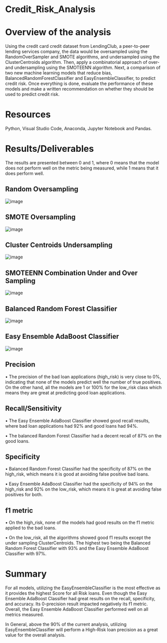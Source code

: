 # Credit_Risk_Analysis

# Overview of the analysis

Using the credit card credit dataset from LendingClub, a peer-to-peer lending services company, the data would be oversampled using the RandomOverSampler and SMOTE algorithms, and undersampled using the ClusterCentroids algorithm. Then, apply a combinatorial approach of over- and undersampling using the SMOTEENN algorithm. Next, a comparison of two new machine learning models that reduce bias, BalancedRandomForestClassifier and EasyEnsembleClassifier, to predict credit risk. Once everything is done, evaluate the performance of these models and make a written recommendation on whether they should be used to predict credit risk.

# Resources

Python, Visual Studio Code, Anaconda, Jupyter Notebook and Pandas.

# Results/Deliverables

The results are presented between 0 and 1, where 0 means that the model does not perform well on the metric being measured, while 1 means that it does perform well.

## Random Oversampling

![image](https://user-images.githubusercontent.com/96086671/180618321-8da494c3-ce36-4233-ae00-061a2fe86a87.png)

 
 
## SMOTE Oversampling
 
 ![image](https://user-images.githubusercontent.com/96086671/180618324-e3dd55cf-6515-4a78-8a4c-4adb317bc8b1.png)

 
 
 
## Cluster Centroids Undersampling
 

![image](https://user-images.githubusercontent.com/96086671/180618331-d38ce283-c713-4536-b218-76ca402127e5.png)



## SMOTEENN Combination Under and Over Sampling

![image](https://user-images.githubusercontent.com/96086671/180618348-63e40aa0-e728-46b8-8113-39da13f8d11c.png)

 
 
 
## Balanced Random Forest Classifier
 
 
 ![image](https://user-images.githubusercontent.com/96086671/180618364-f16746de-3fd0-435f-82d4-d76726e88325.png)



 
## Easy Ensemble AdaBoost Classifier


![image](https://user-images.githubusercontent.com/96086671/180618377-61bf2262-c5d4-419d-93dc-786aad61c193.png)

 
 
 
## Precision

•	The precision of the bad loan applications (high_risk) is very close to 0%, indicating that none of the models predict well the number of true positives. On the other hand, all the models are 1 or 100% for the low_risk class which means they are great at predicting good loan applications.

## Recall/Sensitivity

•	The Easy Ensemble AdaBoost Classifier showed good recall results, where bad loan applications had 92% and good loans had 94%.

•	The balanced Random Forest Classifier had a decent recall of 87% on the good loans.

## Specificity

•	Balanced Random Forest Classifier had the specificity of 87% on the high_risk, which means it is good at avoiding false positive bad loans.

•	Easy Ensemble AdaBoost Classifier had the specificity of 94% on the high_risk and 92% on the low_risk, which means it is great at avoiding false positives for both.

## f1 metric

•	On the high_risk, none of the models had good results on the f1 metric applied to the bad loans.

•	On the low_risk, all the algorithms showed good f1 results except the under sampling ClusterCentroids. The highest two being the Balanced Random Forest Classifier with 93% and the Easy Ensemble AdaBoost Classifier with 97%. 


# Summary

For all models, utilizing the EasyEnsembleClassifier is the most effective as it provides the highest Score for all Risk loans. Even though the Easy Ensemble AdaBoost Classifier had great results on the recall, specificity, and accuracy. Its 0-precision result impacted negatively its f1 metric. Overall, the Easy Ensemble AdaBoost Classifier performed well on all metrics measured.

In General, above the 90% of the current analysis, utilizing EasyEnsembleClassifier will perform a High-Risk loan precision as a great value for the overall analysis.
